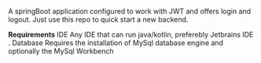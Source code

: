 A springBoot application configured to work with JWT and offers login and logout. Just use this repo to quick start a new backend.

**Requirements**
IDE
Any IDE that can run java/kotlin, preferebly Jetbrains IDE . 
Database
Requires the installation of MySql database engine and optionally the MySql Workbench
